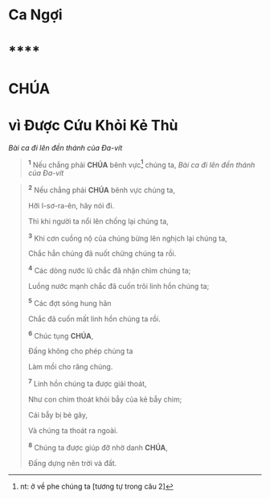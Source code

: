 # Ca Ngợi

# \*\*\*\*

# CHÚA

# vì Được Cứu Khỏi Kẻ Thù

_Bài ca đi lên đền thánh của Đa-vít_

> <sup><b>1</b></sup> Nếu chẳng phải **CHÚA** bênh vực[^1-14da17b9-6ee7-4057-9b8e-9ac53a5d0372] chúng ta,
> _Bài ca đi lên đền thánh của Đa-vít_

> <sup><b>2</b></sup> Nếu chẳng phải **CHÚA** bênh vực chúng ta,
>
> Hỡi I-sơ-ra-ên, hãy nói đi.
>
> Thì khi người ta nổi lên chống lại chúng ta,
>
> <sup><b>3</b></sup> Khi cơn cuồng nộ của chúng bừng lên nghịch lại chúng ta,
>
> Chắc hẳn chúng đã nuốt chửng chúng ta rồi.
>
> <sup><b>4</b></sup> Các dòng nước lũ chắc đã nhận chìm chúng ta;
>
> Luồng nước mạnh chắc đã cuốn trôi linh hồn chúng ta;
>
> <sup><b>5</b></sup> Các đợt sóng hung hãn
>
> Chắc đã cuốn mất linh hồn chúng ta rồi.
>
> <sup><b>6</b></sup> Chúc tụng **CHÚA**,
>
> Đấng không cho phép chúng ta
>
> Làm mồi cho răng chúng.
>
> <sup><b>7</b></sup> Linh hồn chúng ta được giải thoát,
>
> Như con chim thoát khỏi bẫy của kẻ bẫy chim;
>
> Cái bẫy bị bẻ gãy,
>
> Và chúng ta thoát ra ngoài.
>
> <sup><b>8</b></sup> Chúng ta được giúp đỡ nhờ danh **CHÚA**,
>
> Đấng dựng nên trời và đất.

[^1-14da17b9-6ee7-4057-9b8e-9ac53a5d0372]: nt: ở về phe chúng ta \[tương tự trong câu 2]
